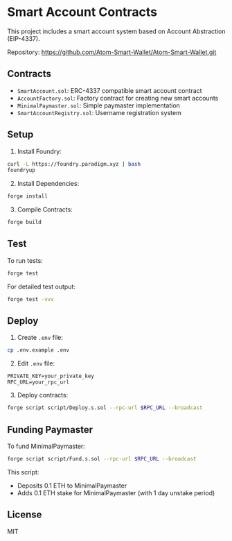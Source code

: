 # Smart Account Contracts

This project includes a smart account system based on Account Abstraction (EIP-4337).

Repository: https://github.com/Atom-Smart-Wallet/Atom-Smart-Wallet.git

## Contracts

- `SmartAccount.sol`: ERC-4337 compatible smart account contract
- `AccountFactory.sol`: Factory contract for creating new smart accounts
- `MinimalPaymaster.sol`: Simple paymaster implementation
- `SmartAccountRegistry.sol`: Username registration system

## Setup

1. Install Foundry:
```bash
curl -L https://foundry.paradigm.xyz | bash
foundryup
```

2. Install Dependencies:
```bash
forge install
```

3. Compile Contracts:
```bash
forge build
```

## Test

To run tests:
```bash
forge test
```

For detailed test output:
```bash
forge test -vvv
```

## Deploy

1. Create `.env` file:
```bash
cp .env.example .env
```

2. Edit `.env` file:
```
PRIVATE_KEY=your_private_key
RPC_URL=your_rpc_url
```

3. Deploy contracts:
```bash
forge script script/Deploy.s.sol --rpc-url $RPC_URL --broadcast
```

## Funding Paymaster

To fund MinimalPaymaster:
```bash
forge script script/Fund.s.sol --rpc-url $RPC_URL --broadcast
```

This script:
- Deposits 0.1 ETH to MinimalPaymaster
- Adds 0.1 ETH stake for MinimalPaymaster (with 1 day unstake period)

## License

MIT
